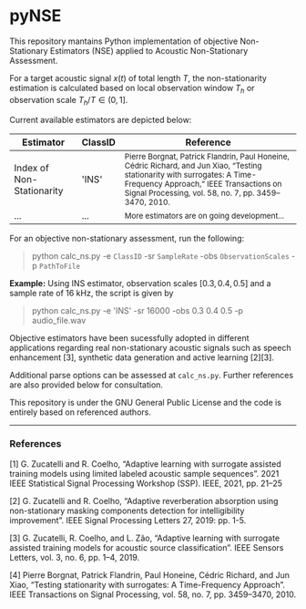 # pyNSE

This repository mantains Python implementation of objective Non-Stationary Estimators (NSE) applied to Acoustic Non-Stationary Assessment.

For a target acoustic signal $x(t)$ of total length $T$, the non-stationarity estimation is calculated based on local observation window $T_h$ or observation scale $T_h/T \in (0,1]$.

Current available estimators are depicted below:


| Estimator  | ClassID | Reference |
| ------------- | ------------- | - |
| Index of Non-Stationarity  | 'INS'  | <sub>Pierre Borgnat, Patrick Flandrin, Paul Honeine, Cédric Richard, and Jun Xiao, “Testing stationarity with surrogates: A Time-Frequency Approach,” IEEE Transactions on Signal Processing, vol. 58, no. 7, pp. 3459–3470, 2010. <sup>|
| ...  | ...  | <sub> More estimators are on going development... <sup> |


For an objective non-stationary assessment, run the following:
> python calc_ns.py -e `ClassID` -sr `SampleRate` -obs `ObservationScales` -p `PathToFile`

**Example:** Using INS estimator, observation scales $[0.3, 0.4, 0.5]$ and a sample rate of $16$ kHz, the script is given by 

> python calc_ns.py -e 'INS' -sr 16000 -obs 0.3 0.4 0.5 -p audio_file.wav

Objective estimators have been sucessfully adopted in different applications regarding real non-stationary acoustic signals such as speech enhancement [3], synthetic data generation and active learning [2][3].

Additional parse options can be assessed at `calc_ns.py`. 
Further references are also provided below for consultation.

This repository is under the GNU General Public License and the code is entirely based on referenced authors.

---
### References
[1] G. Zucatelli and R. Coelho, “Adaptive learning with surrogate assisted training models using limited labeled acoustic sample sequences”. 2021 IEEE Statistical Signal Processing Workshop (SSP). IEEE, 2021, pp. 21–25

[2] G. Zucatelli and R. Coelho, “Adaptive reverberation absorption using non-stationary masking components detection for intelligibility improvement”. IEEE Signal Processing Letters 27, 2019: pp. 1-5.

[3] G. Zucatelli, R. Coelho, and L. Zão, “Adaptive learning with surrogate assisted training models for acoustic source classification”. IEEE Sensors Letters, vol. 3, no. 6, pp. 1–4, 2019.

[4] Pierre Borgnat, Patrick Flandrin, Paul Honeine, Cédric Richard, and Jun Xiao, “Testing stationarity with surrogates: A Time-Frequency Approach”. IEEE Transactions on Signal Processing, vol. 58, no. 7, pp. 3459–3470, 2010.